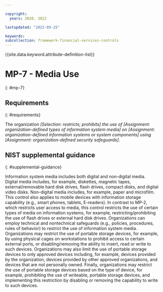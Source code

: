 ```yaml
---

copyright:
  years: 2020, 2022

lastupdated: "2022-09-25"

keywords: 
subcollection: framework-financial-services-controls
---
```


{{site.data.keyword.attribute-definition-list}}

         
# MP-7 - Media Use
{: #mp-7}

## Requirements
{: #requirements}

The organization _[Selection: restricts; prohibits] the use of [Assignment: organization-defined types of information system media] on [Assignment: organization-defined information systems or system components] using [Assignment: organization-defined security safeguards]_.

## NIST supplemental guidance
{: #supplemental-guidance}

Information system media includes both digital and non-digital media. Digital media includes, for example, diskettes, magnetic tapes, external/removable hard disk drives, flash drives, compact disks, and digital video disks. Non-digital media includes, for example, paper and microfilm. This control also applies to mobile devices with information storage capability (e.g., smart phones, tablets, E-readers). In contrast to MP-2, which restricts user access to media, this control restricts the use of certain types of media on information systems, for example, restricting/prohibiting the use of flash drives or external hard disk drives. Organizations can employ technical and nontechnical safeguards (e.g., policies, procedures, rules of behavior) to restrict the use of information system media. Organizations may restrict the use of portable storage devices, for example, by using physical cages on workstations to prohibit access to certain external ports, or disabling/removing the ability to insert, read or write to such devices. Organizations may also limit the use of portable storage devices to only approved devices including, for example, devices provided by the organization, devices provided by other approved organizations, and devices that are not personally owned. Finally, organizations may restrict the use of portable storage devices based on the type of device, for example, prohibiting the use of writeable, portable storage devices, and implementing this restriction by disabling or removing the capability to write to such devices.



